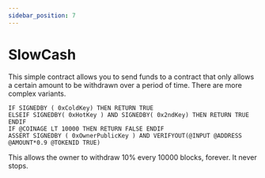 ```yaml
---
sidebar_position: 7
---
```


# SlowCash
This simple contract allows you to send funds to a contract that only allows a certain amount to be withdrawn over a period of time. There are more complex variants.

~~~~
IF SIGNEDBY ( 0xColdKey) THEN RETURN TRUE
ELSEIF SIGNEDBY( 0xHotKey ) AND SIGNEDBY( 0x2ndKey) THEN RETURN TRUE
ENDIF
IF @COINAGE LT 10000 THEN RETURN FALSE ENDIF
ASSERT SIGNEDBY ( 0xOwnerPublicKey ) AND VERIFYOUT(@INPUT @ADDRESS @AMOUNT*0.9 @TOKENID TRUE)
~~~~

This allows the owner to withdraw 10% every 10000 blocks, forever. It never stops.
